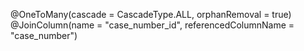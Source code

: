 @OneToMany(cascade = CascadeType.ALL, orphanRemoval = true)
@JoinColumn(name = "case_number_id", referencedColumnName = "case_number")
